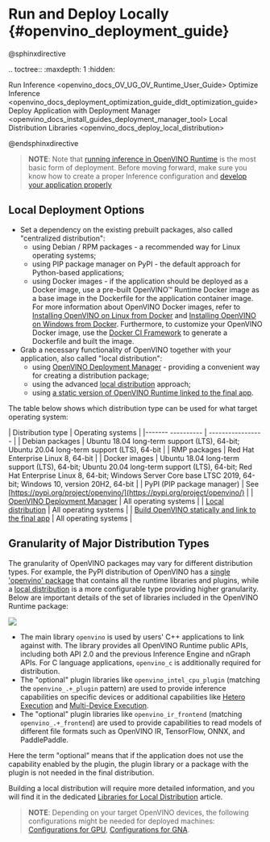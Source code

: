 # Run and Deploy Locally {#openvino_deployment_guide}

@sphinxdirective

.. toctree::
   :maxdepth: 1
   :hidden:

   Run Inference <openvino_docs_OV_UG_OV_Runtime_User_Guide>
   Optimize Inference <openvino_docs_deployment_optimization_guide_dldt_optimization_guide>
   Deploy Application with Deployment Manager <openvino_docs_install_guides_deployment_manager_tool>
   Local Distribution Libraries <openvino_docs_deploy_local_distribution>

@endsphinxdirective

> **NOTE**: Note that [running inference in OpenVINO Runtime](../openvino_intro.md) is the most basic form of deployment. Before moving forward, make sure you know how to create a proper Inference configuration and [develop your application properly](../integrate_with_your_application.md)


## Local Deployment Options

- Set a dependency on the existing prebuilt packages, also called "centralized distribution":
    - using Debian / RPM packages - a recommended way for Linux operating systems;
    - using PIP package manager on PyPI - the default approach for Python-based applications;
    - using Docker images - if the application should be deployed as a Docker image, use a pre-built OpenVINO™ Runtime Docker image as a base image in the Dockerfile for the application container image. For more information about OpenVINO Docker images, refer to [Installing OpenVINO on Linux from Docker](../../install_guides/installing-openvino-docker-linux.md) and [Installing OpenVINO on Windows from Docker](../../install_guides/installing-openvino-docker-windows.md). 
Furthermore, to customize your OpenVINO Docker image, use the [Docker CI Framework](https://github.com/openvinotoolkit/docker_ci) to generate a Dockerfile and built the image. 
- Grab a necessary functionality of OpenVINO together with your application, also called "local distribution":
    - using [OpenVINO Deployment Manager](deployment-manager-tool.md) - providing a convenient way for creating a distribution package;
    - using the advanced [local distribution](local-distribution.md) approach;
    - using [a static version of OpenVINO Runtime linked to the final app](https://github.com/openvinotoolkit/openvino/blob/master/docs/dev/static_libaries.md).

The table below shows which distribution type can be used for what target operating system:

| Distribution type | Operating systems |
|------- ---------- | ----------------- |
| Debian packages | Ubuntu 18.04 long-term support (LTS), 64-bit; Ubuntu 20.04 long-term support (LTS), 64-bit |
| RMP packages | Red Hat Enterprise Linux 8, 64-bit |
| Docker images | Ubuntu 18.04 long-term support (LTS), 64-bit; Ubuntu 20.04 long-term support (LTS), 64-bit; Red Hat Enterprise Linux 8, 64-bit; Windows Server Core base LTSC 2019, 64-bit; Windows 10, version 20H2, 64-bit |
| PyPI (PIP package manager) | See [https://pypi.org/project/openvino/](https://pypi.org/project/openvino/) |
| [OpenVINO Deployment Manager](deployment-manager-tool.md) | All operating systems |
| [Local distribution](local-distribution.md) | All operating systems |
| [Build OpenVINO statically and link to the final app](https://github.com/openvinotoolkit/openvino/blob/master/docs/dev/static_libaries.md) | All operating systems |

## Granularity of Major Distribution Types

The granularity of OpenVINO packages may vary for different distribution types. For example, the PyPI distribution of OpenVINO has a [single 'openvino' package](https://pypi.org/project/openvino/) that contains all the runtime libraries and plugins, while a [local distribution](local-distribution.md) is a more configurable type providing higher granularity. Below are important details of the set of libraries included in the OpenVINO Runtime package:

![](../../img/deployment_simplified.svg)

- The main library `openvino` is used by users' C++ applications to link against with. The library provides all OpenVINO Runtime public APIs, including both API 2.0 and the previous Inference Engine and nGraph APIs. For C language applications, `openvino_c` is additionally required for distribution.
- The "optional" plugin libraries like `openvino_intel_cpu_plugin` (matching the `openvino_.+_plugin` pattern) are used to provide inference capabilities on specific devices or additional capabilities like [Hetero Execution](../hetero_execution.md) and [Multi-Device Execution](../multi_device.md).
- The "optional" plugin libraries like `openvino_ir_frontend` (matching `openvino_.+_frontend`) are used to provide capabilities to read models of different file formats such as OpenVINO IR, TensorFlow, ONNX, and PaddlePaddle.

Here the term "optional" means that if the application does not use the capability enabled by the plugin, the plugin library or a package with the plugin is not needed in the final distribution.

Building a local distribution will require more detailed information, and you will find it in the dedicated [Libraries for Local Distribution](local-distribution.md) article.

> **NOTE**: Depending on your target OpenVINO devices, the following configurations might be needed for deployed machines: [Configurations for GPU](../../install_guides/configurations-for-intel-gpu.md), [Configurations for GNA](../../install_guides/configurations-for-intel-gna.md).
